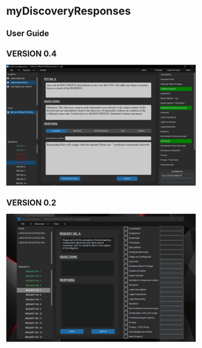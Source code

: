 # myDiscoveryResponses
## User Guide



## VERSION 0.4
![Example Screenshot](./img2.PNG)

## VERSION 0.2
![Example Screenshot](./Capture.PNG)


